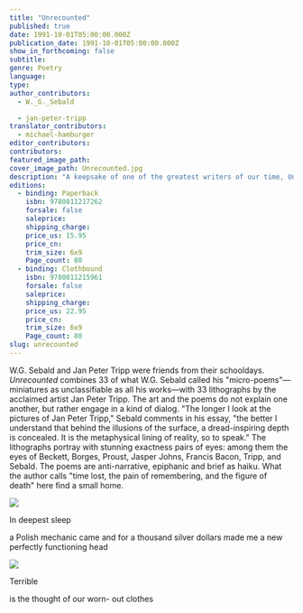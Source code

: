 ```yaml
---
title: "Unrecounted"
published: true
date: 1991-10-01T05:00:00.000Z
publication_date: 1991-10-01T05:00:00.000Z
show_in_forthcoming: false
subtitle:
genre: Poetry
language:
type:
author_contributors:
  - W._G._Sebald

  - jan-peter-tripp
translator_contributors:
  - michael-hamburger
editor_contributors:
contributors:
featured_image_path:
cover_image_path: Unrecounted.jpg
description: "A keepsake of one of the greatest writers of our time, Unrecounted comes as an unexpected gift to all the readers who loved W.G. Sebald. "
editions:
  - binding: Paperback
    isbn: 9780811217262
    forsale: false
    saleprice:
    shipping_charge:
    price_us: 15.95
    price_cn:
    trim_size: 6x9
    Page_count: 80
  - binding: Clothbound
    isbn: 9780811215961
    forsale: false
    saleprice:
    shipping_charge:
    price_us: 22.95
    price_cn:
    trim_size: 6x9
    Page_count: 80
slug: unrecounted
---
```


W.G. Sebald and Jan Peter Tripp were friends from their schooldays. _Unrecounted_ combines 33 of what W.G. Sebald called his "micro-poems"—miniatures as unclassifiable as all his works—with 33 lithographs by the acclaimed artist Jan Peter Tripp. The art and the poems do not explain one another, but rather engage in a kind of dialog. "The longer I look at the pictures of Jan Peter Tripp," Sebald comments in his essay, "the better I understand that behind the illusions of the surface, a dread-inspiring depth is concealed. It is the metaphysical lining of reality, so to speak." The lithographs portray with stunning exactness pairs of eyes: among them the eyes of Beckett, Borges, Proust, Jasper Johns, Francis Bacon, Tripp, and Sebald. The poems are anti-narrative, epiphanic and brief as haiku. What the author calls "time lost, the pain of remembering, and the figure of death" here find a small home.

![](http://ndbooks.com/images/uploads/12.jpg)

In deepest sleep

a Polish mechanic
came and for
a thousand silver dollars made me
a new perfectly functioning head

![](http://ndbooks.com/images/uploads/15.jpg)

Terrible

is the thought of our worn-
out clothes

